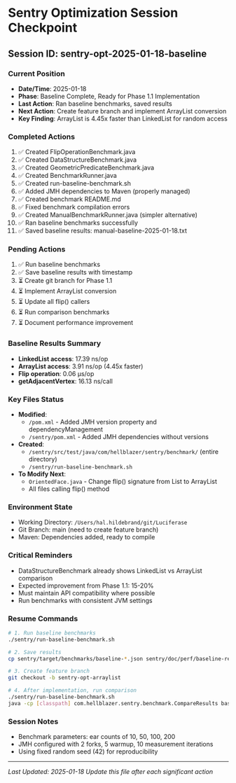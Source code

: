 # Sentry Optimization Session Checkpoint

## Session ID: sentry-opt-2025-01-18-baseline

### Current Position
- **Date/Time**: 2025-01-18
- **Phase**: Baseline Complete, Ready for Phase 1.1 Implementation
- **Last Action**: Ran baseline benchmarks, saved results
- **Next Action**: Create feature branch and implement ArrayList conversion
- **Key Finding**: ArrayList is 4.45x faster than LinkedList for random access

### Completed Actions
1. ✅ Created FlipOperationBenchmark.java
2. ✅ Created DataStructureBenchmark.java  
3. ✅ Created GeometricPredicateBenchmark.java
4. ✅ Created BenchmarkRunner.java
5. ✅ Created run-baseline-benchmark.sh
6. ✅ Added JMH dependencies to Maven (properly managed)
7. ✅ Created benchmark README.md
8. ✅ Fixed benchmark compilation errors
9. ✅ Created ManualBenchmarkRunner.java (simpler alternative)
10. ✅ Ran baseline benchmarks successfully
11. ✅ Saved baseline results: manual-baseline-2025-01-18.txt

### Pending Actions
1. ✅ Run baseline benchmarks
2. ✅ Save baseline results with timestamp
3. ⏳ Create git branch for Phase 1.1
4. ⏳ Implement ArrayList conversion
5. ⏳ Update all flip() callers
6. ⏳ Run comparison benchmarks
7. ⏳ Document performance improvement

### Baseline Results Summary
- **LinkedList access**: 17.39 ns/op
- **ArrayList access**: 3.91 ns/op (4.45x faster)
- **Flip operation**: 0.06 µs/op
- **getAdjacentVertex**: 16.13 ns/call

### Key Files Status
- **Modified**: 
  - `/pom.xml` - Added JMH version property and dependencyManagement
  - `/sentry/pom.xml` - Added JMH dependencies without versions
- **Created**:
  - `/sentry/src/test/java/com/hellblazer/sentry/benchmark/` (entire directory)
  - `/sentry/run-baseline-benchmark.sh`
- **To Modify Next**:
  - `OrientedFace.java` - Change flip() signature from List to ArrayList
  - All files calling flip() method

### Environment State
- Working Directory: `/Users/hal.hildebrand/git/Luciferase`
- Git Branch: main (need to create feature branch)
- Maven: Dependencies added, ready to compile

### Critical Reminders
- DataStructureBenchmark already shows LinkedList vs ArrayList comparison
- Expected improvement from Phase 1.1: 15-20%
- Must maintain API compatibility where possible
- Run benchmarks with consistent JVM settings

### Resume Commands
```bash
# 1. Run baseline benchmarks
./sentry/run-baseline-benchmark.sh

# 2. Save results
cp sentry/target/benchmarks/baseline-*.json sentry/doc/perf/baseline-results/

# 3. Create feature branch
git checkout -b sentry-opt-arraylist

# 4. After implementation, run comparison
./sentry/run-baseline-benchmark.sh
java -cp [classpath] com.hellblazer.sentry.benchmark.CompareResults baseline.json current.json
```

### Session Notes
- Benchmark parameters: ear counts of 10, 50, 100, 200
- JMH configured with 2 forks, 5 warmup, 10 measurement iterations
- Using fixed random seed (42) for reproducibility

---
*Last Updated: 2025-01-18*
*Update this file after each significant action*